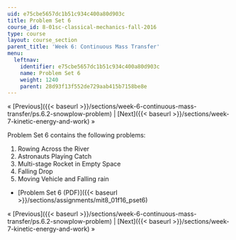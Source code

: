 ```yaml
---
uid: e75cbe5657dc1b51c934c400a80d903c
title: Problem Set 6
course_id: 8-01sc-classical-mechanics-fall-2016
type: course
layout: course_section
parent_title: 'Week 6: Continuous Mass Transfer'
menu:
  leftnav:
    identifier: e75cbe5657dc1b51c934c400a80d903c
    name: Problem Set 6
    weight: 1240
    parent: 28d93f13f552de729aab415b7158be8e
---
```


« [Previous]({{< baseurl >}}/sections/week-6-continuous-mass-transfer/ps.6.2-snowplow-problem) | [Next]({{< baseurl >}}/sections/week-7-kinetic-energy-and-work) »

Problem Set 6 contains the following problems:

1.  Rowing Across the River
2.  Astronauts Playing Catch
3.  Multi-stage Rocket in Empty Space
4.  Falling Drop
5.  Moving Vehicle and Falling rain

*   [Problem Set 6 (PDF)]({{< baseurl >}}/sections/assignments/mit8_01f16_pset6)

« [Previous]({{< baseurl >}}/sections/week-6-continuous-mass-transfer/ps.6.2-snowplow-problem) | [Next]({{< baseurl >}}/sections/week-7-kinetic-energy-and-work) »
